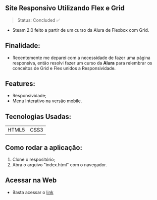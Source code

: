 ## Site Responsivo Utilizando Flex e Grid 
> Status: Concluded ✅
* Steam 2.0 feito a partir de um curso da Alura de Flexbox com Grid.

## Finalidade:
- Recentemente me deparei com a necessidade de fazer uma página responsiva, então resolvi fazer um curso da <strong>Alura</strong> para relembrar os conceitos de Grid e Flex unidos a Responsividade.

## Features:

- Responsividade;
- Menu Interativo na versão mobile.

## Tecnologias Usadas:

<table>
  <tr>
    <td>HTML5</td>
    <td>CSS3</td>
  </tr>
</table>

## Como rodar a aplicação:

1) Clone o respositório;
2) Abra o arquivo "index.html" com o navegador.

## Acessar na Web

* Basta acessar o <a href="https://gabriel-grs.github.io/steam-copy/">link</a>

